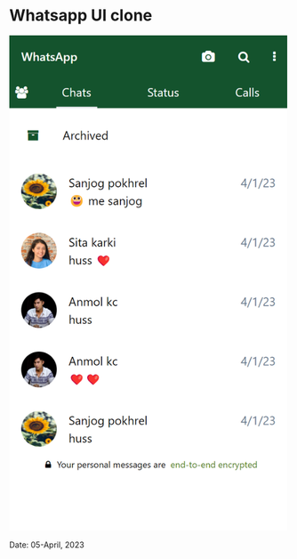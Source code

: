 # Whatsapp UI clone 

<img src="https://raw.githubusercontent.com/gari-ma/UI-Clones-Web/main/whatsapp/output.png" width="500">

Date: 05-April, 2023